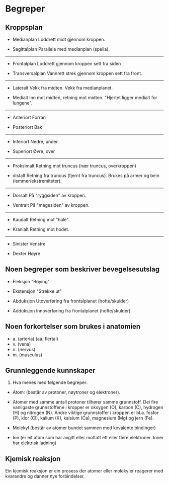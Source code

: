 # Begreper

## Kroppsplan

- Medianplan
Loddrett midt gjennom kroppen.

- Sagittalplan
Parallele med medianplan (speila).
---
- Frontalplan
Loddrett gjennom kroppen sett fra siden

- Transversalplan
Vannrett strek gjennom kroppen sett fra front.

---

- Lateralt
Vekk fra midten. Vekk fra medianplanet.

- Medialt
Inn mot midten, retning mot midten. "Hjertet ligger medialt for lungene".

---

- Anteriort
Forran

- Posteriort
Bak

---

- Inferiort
Nedre, under

- Superiort
Øvre, over

---

- Proksimalt
Retning mot truncus (nær truncus, overkroppen)

- distalt
Retning fra truncus (fjernt fra truncus). Brukes på armer og bein (lemmer/ekstremiteter).

---

- Dorsalt
På "ryggsiden" av kroppen.

- Ventralt
På "magesiden" av kroppen.

---

- Kaudalt
Retning mot "hale".

- Kranialt
Retning mot hodet.

---

- Sinister
Venstre

- Dexter
Høyre

## Noen begreper som beskriver bevegelsesutslag

- Fleksjon
"Bøying"

- Ekstensjon
"Strekke ut"

- Abduksjon
Utoverføring fra frontalplanet (hofte/skulder)

- Adduksjon
Innoverføring fra frontalplanet (hofte/skulder)

## Noen forkortelser som brukes i anatomien

- a. (arteria) (aa. flertal)
- v. (vena)
- n. (nervus)
- m. (musculus)

## Grunnleggende kunnskaper

1. Hva menes med følgende begreper:

- Atom: (består av protoner, nøytroner og elektroner).

- Atomer med samme antall protoner tilhører samme grunnstoff.
Dei fire vanligaste grunnstoffene i kropper er oksygen (O), karbon (C), hydrogen (H) og nitrogen (N). Andre viktige grunnstoffer i kroppen er bl.a. fosfor (P), klor (Cl), kalium (K), kalsium (Ca), magnesium (Mg) og jern (Fe).

- Molekyl (består av atomer bundet sammen med kovalente bindinger)

- Ion (er eit atom som har avgitt eller mottatt ett eller flere elektroner. Ioner har elektrisk ladning)

## Kjemisk reaksjon
Ein kjemisk reaksjon er ein prosess der atomer eller molekyler reagerer med kvarandre og danner nye forbindelser.